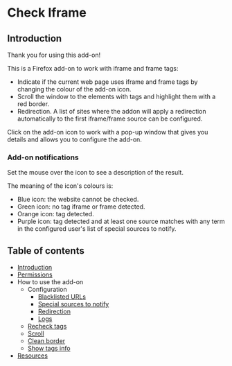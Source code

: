 # Check Iframe

## Introduction

Thank you for using this add-on!

This is a Firefox add-on to work with iframe and frame tags:

- Indicate if the current web page uses iframe and frame tags by changing the colour of the add-on icon.
- Scroll the window to the elements with tags and highlight them with a red border.
- Redirection. A list of sites where the addon will apply a redirection automatically to the first iframe/frame source can be configured.

Click on the add-on icon to work with a pop-up window that gives you details and allows you to configure the add-on.

### Add-on notifications

Set the mouse over the icon to see a description of the result.

The meaning of the icon's colours is: 

- Blue icon: the website cannot be checked.
- Green icon: no tag iframe or frame detected.
- Orange icon: tag detected.
- Purple icon: tag detected and at least one source matches with any term in the configured user's list of special sources to notify.

## Table of contents

- [Introduction](#introduction)
- [Permissions](permissions/permissions.html)
- How to use the add-on
  - Configuration
    - [Blacklisted URLs](how-to-use/configuration/blacklisted-urls.html)
    - [Special sources to notify](how-to-use/configuration/sources-to-notify.html)
    - [Redirection](how-to-use/configuration/redirection.html)
    - [Logs](how-to-use/configuration/logs.html)
  - [Recheck tags](how-to-use/recheck.html)
  - [Scroll](how-to-use/scroll.html)
  - [Clean border](how-to-use/clean-border.html)
  - [Show tags info](how-to-use/show-tags-info.html)
- [Resources](resources/resources.html)
